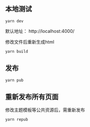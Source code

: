 ## 本地测试

```shell
yarn dev
```

默认地址： http://localhost:4000/

修改文件后重新生成html

```shell
yarn build
```

## 发布

```shell
yarn pub
```

## 重新发布所有页面

修改主题模板等公共资源后，需重新发布

```shell
yarn repub
```
